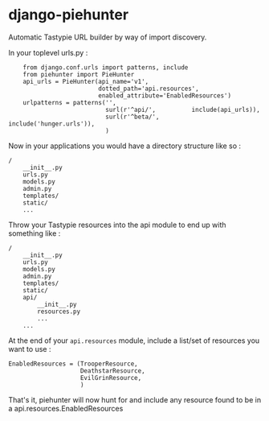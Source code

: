 django-piehunter
================

Automatic Tastypie URL builder by way of import discovery.



In your toplevel urls.py :

```
    from django.conf.urls import patterns, include
    from piehunter import PieHunter
    api_urls = PieHunter(api_name='v1',
                         dotted_path='api.resources',
                         enabled_attribute='EnabledResources')
    urlpatterns = patterns('',
                           surl(r'^api/',          include(api_urls)),
                           surl(r'^beta/',         include('hunger.urls')),
                           )
```

Now in your applications you would have a directory structure like so :

```
/
    __init__.py
    urls.py
    models.py
    admin.py
    templates/
    static/
    ...
```

Throw your Tastypie resources into the api module to end up with something like :

```
/
    __init__.py
    urls.py
    models.py
    admin.py
    templates/
    static/
    api/
        __init__.py
        resources.py
        ...
    ...
```

At the end of your `api.resources` module, include a list/set of resources you want to use :

```
EnabledResources = (TrooperResource,
                    DeathstarResource,
                    EvilGrinResource,
                    )
```

That's it, piehunter will now hunt for and include any resource found to be in a api.resources.EnabledResources
